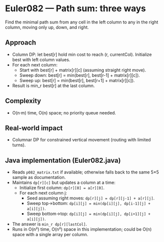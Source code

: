 # Euler082 — Path sum: three ways

Find the minimal path sum from any cell in the left column to any in the right column, moving only up, down, and right.

## Approach

- Column DP: let best[r] hold min cost to reach (r, currentCol). Initialize best with left column values.
- For each next column:
  - Start with best[r] + matrix[r][c] (assuming straight right move).
  - Sweep down: best[r] = min(best[r], best[r-1] + matrix[r][c]).
  - Sweep up: best[r] = min(best[r], best[r+1] + matrix[r][c]).
- Result is min_r best[r] at the last column.

## Complexity
- O(n·m) time, O(n) space; no priority queue needed.

## Real-world impact
- Columnar DP for constrained vertical movement (routing with limited turns).

## Java implementation (Euler082.java)
- Reads `p082_matrix.txt` if available; otherwise falls back to the same 5×5 sample as documentation.
- Maintains `dp[r][c]` but updates a column at a time:
  - Initialize first column: `dp[r][0] = a[r][0]`.
  - For each next column j:
    - Seed assuming right moves: `dp[r][j] = dp[r][j-1] + a[r][j]`.
    - Sweep top→bottom: `dp[i][j] = min(dp[i][j], dp[i-1][j] + a[i][j])`.
    - Sweep bottom→top: `dp[i][j] = min(dp[i][j], dp[i+1][j] + a[i][j])`.
- The answer is `min_r dp[r][lastCol]`.
- Runs in O(n²) time, O(n²) space in this implementation; could be O(n) space with a single array per column.
